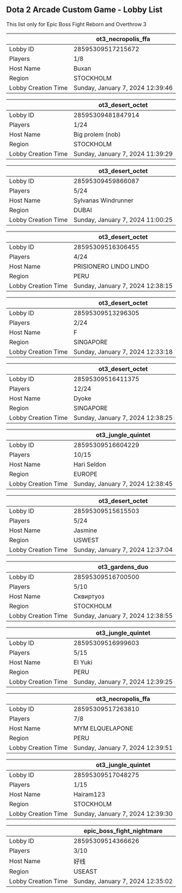 ## Dota 2 Arcade Custom Game - Lobby List

This list only for Epic Boss Fight Reborn and Overthrow 3

|  | ot3_necropolis_ffa |
| ------ | ------ |
| Lobby ID | 28595309517215672 |
| Players | 1/8 |
| Host Name | Buxan |
| Region | STOCKHOLM |
| Lobby Creation Time | Sunday, January 7, 2024 12:39:46 |


|  | ot3_desert_octet |
| ------ | ------ |
| Lobby ID | 28595309481847914 |
| Players | 1/24 |
| Host Name | Big prolem (nob) |
| Region | STOCKHOLM |
| Lobby Creation Time | Sunday, January 7, 2024 11:39:29 |


|  | ot3_desert_octet |
| ------ | ------ |
| Lobby ID | 28595309459866087 |
| Players | 5/24 |
| Host Name | Sylvanas Windrunner |
| Region | DUBAI |
| Lobby Creation Time | Sunday, January 7, 2024 11:00:25 |


|  | ot3_desert_octet |
| ------ | ------ |
| Lobby ID | 28595309516306455 |
| Players | 4/24 |
| Host Name | PRISIONERO LINDO LINDO |
| Region | PERU |
| Lobby Creation Time | Sunday, January 7, 2024 12:38:15 |


|  | ot3_desert_octet |
| ------ | ------ |
| Lobby ID | 28595309513296305 |
| Players | 2/24 |
| Host Name | F |
| Region | SINGAPORE |
| Lobby Creation Time | Sunday, January 7, 2024 12:33:18 |


|  | ot3_desert_octet |
| ------ | ------ |
| Lobby ID | 28595309516411375 |
| Players | 12/24 |
| Host Name | Dyoke |
| Region | SINGAPORE |
| Lobby Creation Time | Sunday, January 7, 2024 12:38:25 |


|  | ot3_jungle_quintet |
| ------ | ------ |
| Lobby ID | 28595309516604229 |
| Players | 10/15 |
| Host Name | Hari Seldon |
| Region | EUROPE |
| Lobby Creation Time | Sunday, January 7, 2024 12:38:45 |


|  | ot3_desert_octet |
| ------ | ------ |
| Lobby ID | 28595309515615503 |
| Players | 5/24 |
| Host Name | Jasmine |
| Region | USWEST |
| Lobby Creation Time | Sunday, January 7, 2024 12:37:04 |


|  | ot3_gardens_duo |
| ------ | ------ |
| Lobby ID | 28595309516700500 |
| Players | 5/10 |
| Host Name | Сквиртуоз |
| Region | STOCKHOLM |
| Lobby Creation Time | Sunday, January 7, 2024 12:38:55 |


|  | ot3_jungle_quintet |
| ------ | ------ |
| Lobby ID | 28595309516999603 |
| Players | 5/15 |
| Host Name | El Yuki |
| Region | PERU |
| Lobby Creation Time | Sunday, January 7, 2024 12:39:25 |


|  | ot3_necropolis_ffa |
| ------ | ------ |
| Lobby ID | 28595309517263810 |
| Players | 7/8 |
| Host Name | MYM ELQUELAPONE |
| Region | PERU |
| Lobby Creation Time | Sunday, January 7, 2024 12:39:51 |


|  | ot3_jungle_quintet |
| ------ | ------ |
| Lobby ID | 28595309517048275 |
| Players | 1/15 |
| Host Name | Hairam123 |
| Region | STOCKHOLM |
| Lobby Creation Time | Sunday, January 7, 2024 12:39:30 |


|  | epic_boss_fight_nightmare |
| ------ | ------ |
| Lobby ID | 28595309514366626 |
| Players | 3/10 |
| Host Name | 好线 |
| Region | USEAST |
| Lobby Creation Time | Sunday, January 7, 2024 12:35:02 |


